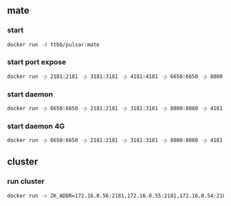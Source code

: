 ## mate
### start 
```bash
docker run -d ttbb/pulsar:mate
```
### start port expose
```bash
docker run -p 2181:2181 -p 3181:3181 -p 4181:4181 -p 6650:6650 -p 8080:8080 ttbb/pulsar:mate
```
### start daemon
```bash
docker run -p 6650:6650 -p 2181:2181 -p 3181:3181 -p 8080:8080 -p 4181:4181 -d ttbb/pulsar:mate
```
### start daemon 4G
```bash
docker run -p 6650:6650 -p 2181:2181 -p 3181:3181 -p 8080:8080 -p 4181:4181 -m 4G -d ttbb/pulsar:mate
```
## cluster
### run cluster
```bash
docker run -e ZK_ADDR=172.16.0.56:2181,172.16.0.55:2181,172.16.0.54:2181 -d ttbb/pulsar:cluster
```